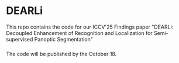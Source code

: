# DEARLi
This repo contains the code for our ICCV'25 Findings paper "DEARLi: Decoupled Enhancement of Recognition and Localization for Semi-supervised Panoptic Segmentation"

###
The code will be published by the October 18.
